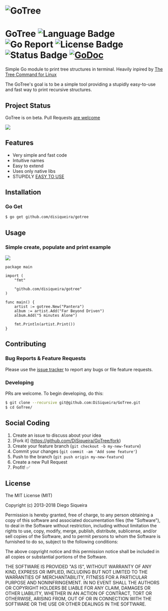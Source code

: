 # ![GoTree](https://rawgit.com/DiSiqueira/GoTree/master/gotree-logo.png)

# GoTree ![Language Badge](https://img.shields.io/badge/Language-Go-blue.svg) ![Go Report](https://goreportcard.com/badge/github.com/DiSiqueira/GoTree) ![License Badge](https://img.shields.io/badge/License-MIT-blue.svg) ![Status Badge](https://img.shields.io/badge/Status-Beta-brightgreen.svg) [![GoDoc](https://godoc.org/github.com/DiSiqueira/GoTree?status.svg)](https://godoc.org/github.com/DiSiqueira/GoTree)

Simple Go module to print tree structures in terminal. Heavily inpired by [The Tree Command for Linux][treecommand]

The GoTree's goal is to be a simple tool providing a stupidly easy-to-use and fast way to print recursive structures.

[treecommand]: http://mama.indstate.edu/users/ice/tree/

## Project Status

GoTree is on beta. Pull Requests [are welcome](https://github.com/DiSiqueira/GoTree#social-coding)

![](http://image.prntscr.com/image/2a0dbf0777454446b8083fb6a0dc51fe.png)

## Features

- Very simple and fast code
- Intuitive names
- Easy to extend
- Uses only native libs
- STUPIDLY [EASY TO USE](https://github.com/DiSiqueira/GoTree#usage)

## Installation

### Go Get

```bash
$ go get github.com/disiqueira/gotree
```

## Usage

### Simple create, populate and print example

![](http://image.prntscr.com/image/dd2fe3737e6543f7b21941a6953598c2.png)

```golang
package main

import (
    "fmt"

    "github.com/disiqueira/gotree"
)

func main() {
	artist := gotree.New("Pantera")
	album := artist.Add("Far Beyond Driven")
	album.Add("5 minutes Alone")

	fmt.Println(artist.Print())
}
```

## Contributing

### Bug Reports & Feature Requests

Please use the [issue tracker](https://github.com/DiSiqueira/GoTree/issues) to report any bugs or file feature requests.

### Developing

PRs are welcome. To begin developing, do this:

```bash
$ git clone --recursive git@github.com:DiSiqueira/GoTree.git
$ cd GoTree/
```

## Social Coding

1. Create an issue to discuss about your idea
2. [Fork it] (https://github.com/DiSiqueira/GoTree/fork)
3. Create your feature branch (`git checkout -b my-new-feature`)
4. Commit your changes (`git commit -am 'Add some feature'`)
5. Push to the branch (`git push origin my-new-feature`)
6. Create a new Pull Request
7. Profit! :white_check_mark:

## License

The MIT License (MIT)

Copyright (c) 2013-2018 Diego Siqueira

Permission is hereby granted, free of charge, to any person obtaining a copy
of this software and associated documentation files (the "Software"), to deal
in the Software without restriction, including without limitation the rights
to use, copy, modify, merge, publish, distribute, sublicense, and/or sell
copies of the Software, and to permit persons to whom the Software is
furnished to do so, subject to the following conditions:

The above copyright notice and this permission notice shall be included in
all copies or substantial portions of the Software.

THE SOFTWARE IS PROVIDED "AS IS", WITHOUT WARRANTY OF ANY KIND, EXPRESS OR
IMPLIED, INCLUDING BUT NOT LIMITED TO THE WARRANTIES OF MERCHANTABILITY,
FITNESS FOR A PARTICULAR PURPOSE AND NONINFRINGEMENT.  IN NO EVENT SHALL THE
AUTHORS OR COPYRIGHT HOLDERS BE LIABLE FOR ANY CLAIM, DAMAGES OR OTHER
LIABILITY, WHETHER IN AN ACTION OF CONTRACT, TORT OR OTHERWISE, ARISING FROM,
OUT OF OR IN CONNECTION WITH THE SOFTWARE OR THE USE OR OTHER DEALINGS IN
THE SOFTWARE.
